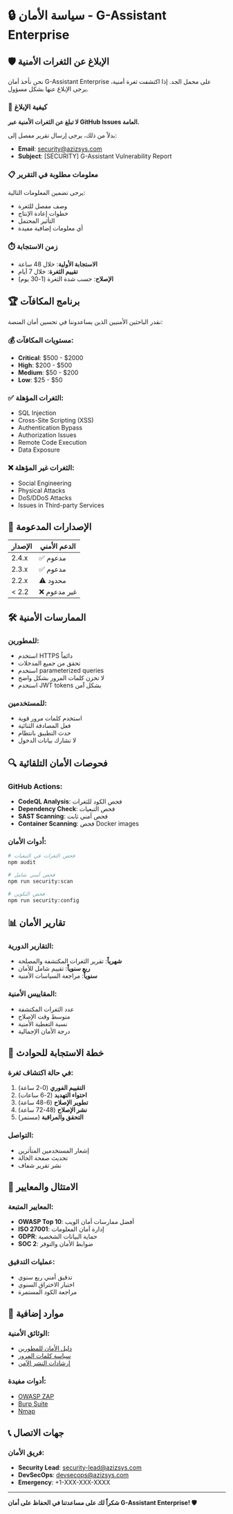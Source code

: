 # 🔒 سياسة الأمان - G-Assistant Enterprise

## 🛡️ الإبلاغ عن الثغرات الأمنية

نحن نأخذ أمان G-Assistant Enterprise على محمل الجد. إذا اكتشفت ثغرة أمنية، يرجى الإبلاغ عنها بشكل مسؤول.

### 📧 كيفية الإبلاغ

**لا تبلغ عن الثغرات الأمنية عبر GitHub Issues العامة.**

بدلاً من ذلك، يرجى إرسال تقرير مفصل إلى:
- **Email**: security@azizsys.com
- **Subject**: [SECURITY] G-Assistant Vulnerability Report

### 📋 معلومات مطلوبة في التقرير

يرجى تضمين المعلومات التالية:
- وصف مفصل للثغرة
- خطوات إعادة الإنتاج
- التأثير المحتمل
- أي معلومات إضافية مفيدة

### ⏱️ زمن الاستجابة

- **الاستجابة الأولية**: خلال 48 ساعة
- **تقييم الثغرة**: خلال 7 أيام
- **الإصلاح**: حسب شدة الثغرة (1-30 يوم)

## 🏆 برنامج المكافآت

نقدر الباحثين الأمنيين الذين يساعدوننا في تحسين أمان المنصة:

### 💰 مستويات المكافآت:
- **Critical**: $500 - $2000
- **High**: $200 - $500  
- **Medium**: $50 - $200
- **Low**: $25 - $50

### ✅ الثغرات المؤهلة:
- SQL Injection
- Cross-Site Scripting (XSS)
- Authentication Bypass
- Authorization Issues
- Remote Code Execution
- Data Exposure

### ❌ الثغرات غير المؤهلة:
- Social Engineering
- Physical Attacks
- DoS/DDoS Attacks
- Issues in Third-party Services

## 🔐 الإصدارات المدعومة

| الإصدار | الدعم الأمني |
| ------- | ----------- |
| 2.4.x   | ✅ مدعوم    |
| 2.3.x   | ✅ مدعوم    |
| 2.2.x   | ⚠️ محدود    |
| < 2.2   | ❌ غير مدعوم |

## 🛠️ الممارسات الأمنية

### للمطورين:
- استخدم HTTPS دائماً
- تحقق من جميع المدخلات
- استخدم parameterized queries
- لا تخزن كلمات المرور بشكل واضح
- استخدم JWT tokens بشكل آمن

### للمستخدمين:
- استخدم كلمات مرور قوية
- فعل المصادقة الثنائية
- حدث التطبيق بانتظام
- لا تشارك بيانات الدخول

## 🔍 فحوصات الأمان التلقائية

### GitHub Actions:
- **CodeQL Analysis**: فحص الكود للثغرات
- **Dependency Check**: فحص التبعيات
- **SAST Scanning**: فحص أمني ثابت
- **Container Scanning**: فحص Docker images

### أدوات الأمان:
```bash
# فحص الثغرات في التبعيات
npm audit

# فحص أمني شامل
npm run security:scan

# فحص التكوين
npm run security:config
```

## 📊 تقارير الأمان

### التقارير الدورية:
- **شهرياً**: تقرير الثغرات المكتشفة والمصلحة
- **ربع سنوياً**: تقييم شامل للأمان
- **سنوياً**: مراجعة السياسات الأمنية

### المقاييس الأمنية:
- عدد الثغرات المكتشفة
- متوسط وقت الإصلاح
- نسبة التغطية الأمنية
- درجة الأمان الإجمالية

## 🚨 خطة الاستجابة للحوادث

### في حالة اكتشاف ثغرة:
1. **التقييم الفوري** (0-2 ساعة)
2. **احتواء التهديد** (2-6 ساعات)
3. **تطوير الإصلاح** (6-48 ساعة)
4. **نشر الإصلاح** (48-72 ساعة)
5. **التحقق والمراقبة** (مستمر)

### التواصل:
- إشعار المستخدمين المتأثرين
- تحديث صفحة الحالة
- نشر تقرير شفاف

## 📜 الامتثال والمعايير

### المعايير المتبعة:
- **OWASP Top 10**: أفضل ممارسات أمان الويب
- **ISO 27001**: إدارة أمان المعلومات
- **GDPR**: حماية البيانات الشخصية
- **SOC 2**: ضوابط الأمان والتوفر

### عمليات التدقيق:
- تدقيق أمني ربع سنوي
- اختبار الاختراق السنوي
- مراجعة الكود المستمرة

## 🔗 موارد إضافية

### الوثائق الأمنية:
- [دليل الأمان للمطورين](docs/security/developer-guide.md)
- [سياسة كلمات المرور](docs/security/password-policy.md)
- [إرشادات النشر الآمن](docs/security/secure-deployment.md)

### أدوات مفيدة:
- [OWASP ZAP](https://owasp.org/www-project-zap/)
- [Burp Suite](https://portswigger.net/burp)
- [Nmap](https://nmap.org/)

## 📞 جهات الاتصال

### فريق الأمان:
- **Security Lead**: security-lead@azizsys.com
- **DevSecOps**: devsecops@azizsys.com
- **Emergency**: +1-XXX-XXX-XXXX

---

**شكراً لك على مساعدتنا في الحفاظ على أمان G-Assistant Enterprise! 🛡️**